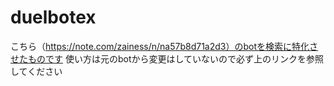 # duelbotex
こちら（https://note.com/zainess/n/na57b8d71a2d3）のbotを検索に特化させたものです
使い方は元のbotから変更はしていないので必ず上のリンクを参照してください
